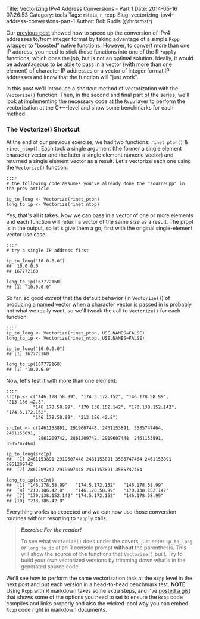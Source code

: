 Title: Vectorizing IPv4 Address Conversions - Part 1
Date: 2014-05-16 07:26:53
Category: tools
Tags: rstats, r, rcpp
Slug: vectorizing-ipv4-address-conversions-part-1
Author: Bob Rudis (@hrbrmstr)

Our [previous post](http://datadrivensecurity.info/blog/posts/2014/May/speeding-up-ipv4-address-conversion-in-r/) showed how to speed up the conversion of IPv4 addresses to/from integer format by taking advantage of a simple `Rcpp` wrapper to "boosted" native functions. However, to convert more than one IP address, you need to stick those functions into one of the R `*apply` functions, which does the job, but is not an optimal solution. Ideally, it would be advantageous to be able to pass in a vector (with more than one element) of character IP addresses or a vector of integer format IP addresses and know that the function will "just work".

In this post we'll introduce a shortcut method of vectorization with the `Vectorize()` function. Then, in the second and final part of the series, we'll look at implementing the necessary code at the `Rcpp` layer to perform the vectorization at the C++-level and show some benchmarks for each method.

### The Vectorize() Shortcut

At the end of our previous exercise, we had two functions: `rinet_pton()` & `rinet_ntop()`. Each took a single argument (the former a single element character vector and the latter a single element numeric vector) and returned a single element vector as a result. Let's vectorize each one using the `Vectorize()` function:

    :::r
    # the following code assumes you've already done the "sourceCpp" in the prev article
    
    ip_to_long <- Vectorize(rinet_pton)
    long_to_ip <- Vectorize(rinet_ntop)

Yes, that's all it takes. Now we can pass in a vector of one or more elements and each function will return a vector of the same size as a result. The proof is in the output, so let's give them a go, first with the original single-element vector use case:

    :::r
    # try a single IP address first
      
    ip_to_long("10.0.0.0")
    ##  10.0.0.0 
    ## 167772160
    
    long_to_ip(167772160)
    ## [1] "10.0.0.0"

So far, so good *except* that the default behavior (in `Vectorize()`) of producing a named vector when a character vector is passed in is probably not what we really want, so we'll tweak the call to `Vectorize()` for each function:

    :::r
    ip_to_long <- Vectorize(rinet_pton, USE.NAMES=FALSE)
    long_to_ip <- Vectorize(rinet_ntop, USE.NAMES=FALSE)
    
    ip_to_long("10.0.0.0")
    ## [1] 167772160
    
    long_to_ip(167772160)    
    ## [1] "10.0.0.0"
    

Now, let's test it with more than one element:

    :::r
    srcIp <- c("146.178.58.99", "174.5.172.152", "146.178.58.99", "213.186.42.8", 
              "146.178.58.99", "170.138.152.142", "170.138.152.142", "174.5.172.152", 
              "146.178.58.99", "213.186.42.8")
    
    srcInt <- c(2461153891, 2919607448, 2461153891, 3585747464, 2461153891, 
                2861209742, 2861209742, 2919607448, 2461153891, 3585747464)
    
    ip_to_long(srcIp)
    ##  [1] 2461153891 2919607448 2461153891 3585747464 2461153891 2861209742
    ##  [7] 2861209742 2919607448 2461153891 3585747464
    
    long_to_ip(srcInt)
    ##  [1] "146.178.58.99"   "174.5.172.152"   "146.178.58.99"  
    ##  [4] "213.186.42.8"    "146.178.58.99"   "170.138.152.142"
    ##  [7] "170.138.152.142" "174.5.172.152"   "146.178.58.99"  
    ## [10] "213.186.42.8"

Everything works as expected and we can now use those conversion routines without resorting to `*apply` calls.

>***Exercise For the reader!***
>
>To see what `Vectorize()` does under the covers, just enter `ip_to_long` or `long_to_ip`
>at an R console prompt **without** the parenthesis. This will show the source of the functions
>that `Vectorize()` built. Try to build your own vectorized versions by trimming down
>what's in the generated source code.

We'll see how to perform the same vectorization task at the `Rcpp` level in the next post and put each version in a head-to-head benchmark test. **NOTE**: Using `Rcpp` with R markdown takes some extra steps, and I've [posted a gist](https://gist.github.com/hrbrmstr/f2a97ed43750d5dd3461) that shows some of the options you need to set to ensure the `Rcpp` code compiles and links properly and also the wicked-cool way you can embed `Rcpp` code right in markdown documents.